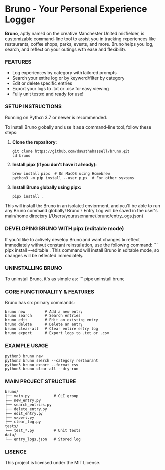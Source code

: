 # Bruno - Your Personal Experience Logger
**Bruno**, aptly named on the creative Manchester United midfielder, is customizable command-line tool to assist you in tracking experiences like restaurants, coffee shops, parks, events, and more. Bruno helps you log, search, and reflect on your outings with ease and flexibility.

### FEATURES
- Log experiences by category with tailored prompts
- Search your entire log or by keyword/filter by category
- Edit or delete specific entries
- Export your logs to .txt or .csv for easy viewing
- Fully unit tested and ready for use!

### SETUP INSTRUCTIONS
Running on Python 3.7 or newer is recommended.

To install Bruno globally and use it as a command-line tool, follow these steps:

1. **Clone the repository:**
    ```
    git clone https://github.com/dawsthehassell/bruno.git
    cd bruno
2. **Install pipx (if you don't have it already):**
    ```
    brew install pipx  # On MacOS using Homebrew
    python3 -m pip install --user pipx  # For other systems
3. **Install Bruno globally using pipx:**
    ```
    pipx install .
This will install the Bruno in an isolated enviorment, and you'll be able to run any Bruno command globally! Bruno's Entry Log will be saved in the user's main/home directory (/Users/yourusername/.bruno/entry_logs.json)

### DEVELOPING BRUNO WITH pipx (editable mode)
If you'd like to actively develop Bruno and want changes to reflect immediately without constant reinstallation, use the following command:
    ```
    pipx install --editable .
This command will install Bruno in editable mode, so changes will be reflected immediately. 

### UNINSTALLING BRUNO
To uninstall Bruno, it's as simple as:
    ```
    pipx uninstall bruno

### CORE FUNCTIONALITY & FEATURES
Bruno has six primary commands:

    bruno new         # Add a new entry
    bruno search      # Search entries
    bruno edit        # Edit an existing entry
    bruno delete      # Delete an entry
    bruno clear-all   # Clear entire entry log
    bruno export      # Export logs to .txt or .csv

### EXAMPLE USAGE
    python3 bruno new
    python3 bruno search --category restaurant
    python3 bruno export --format csv
    python3 bruno clear-all --dry-run

### MAIN PROJECT STRUCTURE
    bruno/
    ├── main.py           # CLI group
    ├── new_entry.py
    ├── search_entries.py
    ├── delete_entry.py
    ├── edit_entry.py
    ├── export.py
    ├── clear_log.py
    tests/
    └── test_*.py         # Unit tests
    data/
    └── entry_logs.json   # Stored log

### LISENCE
This project is licensed under the MIT License.